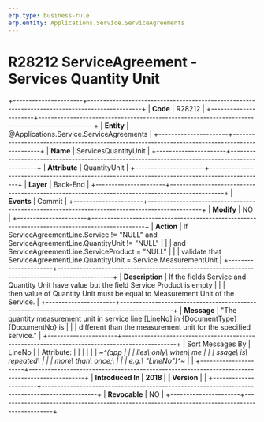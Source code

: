 ```yaml
---
erp.type: business-rule
erp.entity: Applications.Service.ServiceAgreements
---
```


# R28212 ServiceAgreement - Services Quantity Unit
+----------------------+-----------------------------------------------------------------------------------------------+
| **Code**             | R28212                                                                                        |
+----------------------+-----------------------------------------------------------------------------------------------+
| **Entity**           | @Applications.Service.ServiceAgreements                                                                              |
+----------------------+-----------------------------------------------------------------------------------------------+
| **Name**             | ServicesQuantityUnit                                                                          |
+----------------------+-----------------------------------------------------------------------------------------------+
| **Attribute**        | QuantityUnit                                                                                  |
+----------------------+-----------------------------------------------------------------------------------------------+
| **Layer**            | Back-End                                                                                      |
+----------------------+-----------------------------------------------------------------------------------------------+
| **Events**           | Commit                                                                                        |
+----------------------+-----------------------------------------------------------------------------------------------+
| **Modify**           | NO                                                                                            |
+----------------------+-----------------------------------------------------------------------------------------------+
| **Action**           | If ServiceAgreementLine.Service != \"NULL\" and ServiceAgreementLine.QuantityUnit != \"NULL\" |
|                      | and ServiceAgreementLine.ServiceProduct = \"NULL\"                                            |
|                      | validate that ServiceAgreementLine.QuantityUnit = Service.MeasurementUnit                     |
+----------------------+-----------------------------------------------------------------------------------------------+
| **Description**      | If the fields Service and Quantity Unit have value but the field Service Product is empty     |
|                      | then value of Quantity Unit must be equal to Measurement Unit of the Service.                 |
+----------------------+-----------------------------------------------------------------------------------------------+
| **Message**          | \"The quantity measurement unit in service line \[LineNo\] in {DocumentType} {DocumentNo} is  |
|                      | different than the measurement unit for the specified service.\"                              |
+----------------------+-----------------------------------------------------------------------------------------------+
| Sort Messages By     | LineNo                                                                                        |
| Attribute:           |                                                                                               |
|                      |                                                                                               |
| *~^(app              |                                                                                               |
| lies\ only\ when\ me |                                                                                               |
| ssage\ is\ repeated\ |                                                                                               |
|  more\ than\ once;\  |                                                                                               |
| e.g.\ \"LineNo\")^~* |                                                                                               |
+----------------------+-----------------------------------------------------------------------------------------------+
| **Introduced In      | 2018                                                                                          |
| Version**            |                                                                                               |
+----------------------+-----------------------------------------------------------------------------------------------+
| **Revocable**        | NO                                                                                            |
+----------------------+-----------------------------------------------------------------------------------------------+

  

  

  
